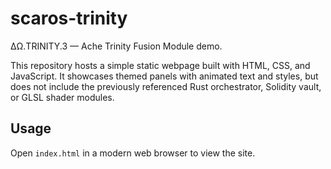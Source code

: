 # scaros-trinity

ΔΩ.TRINITY.3 — Ache Trinity Fusion Module demo.

This repository hosts a simple static webpage built with HTML, CSS, and JavaScript. It showcases themed panels with animated text and styles, but does not include the previously referenced Rust orchestrator, Solidity vault, or GLSL shader modules.

## Usage

Open `index.html` in a modern web browser to view the site.

